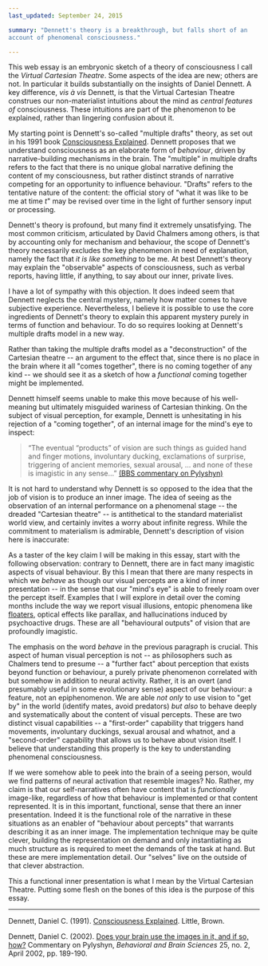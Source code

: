 ```yaml
---
last_updated: September 24, 2015

summary: "Dennett's theory is a breakthrough, but falls short of an
account of phenomenal consciousness."

---
```


This web essay is an embryonic sketch of a theory of consciousness I
call the _Virtual Cartesian Theatre_. Some aspects of the idea are new;
others are not. In particular it builds substantially on the insights of
Daniel Dennett. A key difference, _vis à vis_ Dennett, is that the
Virtual Cartesian Theatre construes our non-materialist intuitions about
the mind as _central features of_ consciousness. These intuitions are
part of the phenomenon to be explained, rather than lingering confusion
about it.

My starting point is Dennett's so-called "multiple drafts" theory, as
set out in his 1991 book [Consciousness Explained](#dennett91a). Dennett
proposes that we understand consciousness as an elaborate form of
_behaviour_, driven by narrative-building mechanisms in the brain. The
"multiple" in multiple drafts refers to the fact that there is no unique
global narrative defining the content of my consciousness, but rather
distinct strands of narrative competing for an opportunity to influence
behaviour. "Drafts" refers to the tentative nature of the content: the
official story of "what it was like to be me at time _t_" may be revised
over time in the light of further sensory input or processing.

Dennett's theory is profound, but many find it extremely unsatisfying.
The most common criticism, articulated by David Chalmers among others,
is that by accounting only for mechanism and behaviour, the scope of
Dennett's theory necessarily excludes the key phenomenon in need of
explanation, namely the fact that _it is like something_ to be me. At
best Dennett's theory may explain the "observable" aspects of
consciousness, such as verbal reports, having little, if anything, to
say about our inner, private lives.

I have a lot of sympathy with this objection. It does indeed seem that
Dennett neglects the central mystery, namely how matter comes to have
subjective experience. Nevertheless, I believe it is possible to use the
core ingredients of Dennett's theory to explain this apparent mystery
purely in terms of function and behaviour. To do so requires looking at
Dennett's multiple drafts model in a new way.

Rather than taking the multiple drafts model as a "deconstruction" of
the Cartesian theatre -- an argument to the effect that, since there is
no place in the brain where it all "comes together", there is no coming
together of any kind -- we should see it as a sketch of how a
_functional_ coming together might be implemented.

Dennett himself seems unable to make this move because of his
well-meaning but ultimately misguided wariness of Cartesian thinking. On
the subject of visual perception, for example, Dennett is unhesitating
in his rejection of a "coming together", of an internal image for the
mind's eye to inspect:

> “The eventual “products” of vision are such things as guided hand and
> finger motions, involuntary ducking, exclamations of surprise, triggering
> of ancient memories, sexual arousal, ... and none of these is imagistic
> in any sense...” [(BBS commentary on Pylyshyn)](#dennett02)

It is not hard to understand why Dennett is so opposed to the idea that
the job of vision is to produce an inner image. The idea of seeing as
the observation of an internal performance on a phenomenal stage -- the
dreaded "Cartesian theatre" -- is antithetical to the standard
materialist world view, and certainly invites a worry about infinite
regress. While the commitment to materialism is admirable, Dennett's
description of vision here is inaccurate:

As a taster of the key claim I will be making in this essay, start with
the following observation: contrary to Dennett, there are in fact many
imagistic aspects of visual behaviour. By this I mean that there are
many respects in which we _behave_ as though our visual percepts are a
kind of inner presentation -- in the sense that our "mind's eye" is able
to freely roam over the percept itself. Examples that I will explore in
detail over the coming months include the way we report visual
illusions, entopic phenomena like
[floaters](https://en.wikipedia.org/wiki/Floater), optical effects like
parallax, and hallucinations induced by psychoactive drugs. These are
all "behavioural outputs" of vision that are profoundly imagistic.

The emphasis on the word _behave_ in the previous paragraph is crucial.
This aspect of human visual perception is not -- as philosophers such as
Chalmers tend to presume -- a "further fact" about perception that
exists beyond function or behaviour, a purely private phenomenon
correlated with but somehow in addition to neural activity. Rather, it
is an overt (and presumably useful in some evolutionary sense) aspect of
our behaviour: a feature, not an epiphenomenon. We are able _not only_
to use vision to "get by" in the world (identify mates, avoid predators)
_but also_ to behave deeply and systematically about the content of
visual percepts. These are two distinct visual capabilities -- a
"first-order" capability that triggers hand movements, involuntary
duckings, sexual arousal and whatnot, and a "second-order" capability
that allows us to behave about vision itself. I believe that
understanding this properly is the key to understanding phenomenal
consciousness.

If we were somehow able to peek into the brain of a seeing person, would
we find patterns of neural activation that resemble images? No. Rather,
my claim is that our self-narratives often have content that is
_functionally_ image-like, regardless of how that behaviour is
implemented or that content represented. It is in this important,
functional, sense that there an inner presentation. Indeed it is the
functional role of the narrative in these situations as an enabler of
"behaviour about percepts" that warrants describing it as an inner
image. The implementation technique may be quite clever, building the
representation on demand and only instantiating as much structure as is
required to meet the demands of the task at hand. But these are mere
implementation detail. Our "selves" live on the outside of that clever
abstraction.

This a functional inner presentation is what I mean by the Virtual
Cartesian Theatre. Putting some flesh on the bones of this idea is the
purpose of this essay.

* * *

<a name="dennett91a"></a>Dennett, Daniel C. (1991).
[Consciousness Explained](). Little, Brown.

<a name="dennett02"></a>Dennett, Daniel C. (2002).
[Does your brain use the images in it, and if so, how?]() Commentary on
Pylyshyn, _Behavioral and Brain Sciences_ 25, no. 2, April 2002, pp.
189-190.
